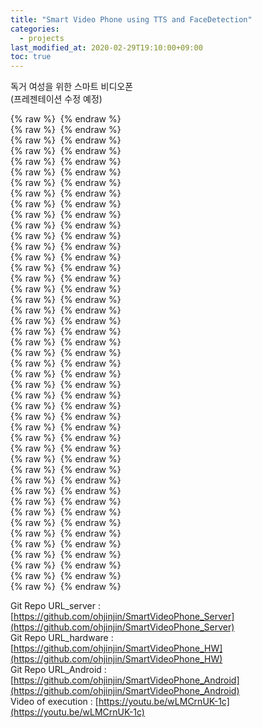 ```yaml
---
title: "Smart Video Phone using TTS and FaceDetection"
categories: 
  - projects
last_modified_at: 2020-02-29T19:10:00+09:00
toc: true
---
```


독거 여성을 위한 스마트 비디오폰<br/>
(프레젠테이션 수정 예정)<br/>

{% raw %} <img src="https://ohjinjin.github.io/assets/images/20200227smartvideophone/1.JPG" alt=""> {% endraw %}<br/>
{% raw %} <img src="https://ohjinjin.github.io/assets/images/20200227smartvideophone/2.JPG" alt=""> {% endraw %}<br/>
{% raw %} <img src="https://ohjinjin.github.io/assets/images/20200227smartvideophone/3.JPG" alt=""> {% endraw %}<br/>
{% raw %} <img src="https://ohjinjin.github.io/assets/images/20200227smartvideophone/4.JPG" alt=""> {% endraw %}<br/>
{% raw %} <img src="https://ohjinjin.github.io/assets/images/20200227smartvideophone/5.JPG" alt=""> {% endraw %}<br/>
{% raw %} <img src="https://ohjinjin.github.io/assets/images/20200227smartvideophone/6.JPG" alt=""> {% endraw %}<br/>
{% raw %} <img src="https://ohjinjin.github.io/assets/images/20200227smartvideophone/7.JPG" alt=""> {% endraw %}<br/>
{% raw %} <img src="https://ohjinjin.github.io/assets/images/20200227smartvideophone/8.JPG" alt=""> {% endraw %}<br/>
{% raw %} <img src="https://ohjinjin.github.io/assets/images/20200227smartvideophone/9.JPG" alt=""> {% endraw %}<br/>
{% raw %} <img src="https://ohjinjin.github.io/assets/images/20200227smartvideophone/10.JPG" alt=""> {% endraw %}<br/>
{% raw %} <img src="https://ohjinjin.github.io/assets/images/20200227smartvideophone/11.JPG" alt=""> {% endraw %}<br/>
{% raw %} <img src="https://ohjinjin.github.io/assets/images/20200227smartvideophone/12.JPG" alt=""> {% endraw %}<br/>
{% raw %} <img src="https://ohjinjin.github.io/assets/images/20200227smartvideophone/13.JPG" alt=""> {% endraw %}<br/>
{% raw %} <img src="https://ohjinjin.github.io/assets/images/20200227smartvideophone/14.JPG" alt=""> {% endraw %}<br/>
{% raw %} <img src="https://ohjinjin.github.io/assets/images/20200227smartvideophone/15.JPG" alt=""> {% endraw %}<br/>
{% raw %} <img src="https://ohjinjin.github.io/assets/images/20200227smartvideophone/16.JPG" alt=""> {% endraw %}<br/>
{% raw %} <img src="https://ohjinjin.github.io/assets/images/20200227smartvideophone/17.JPG" alt=""> {% endraw %}<br/>
{% raw %} <img src="https://ohjinjin.github.io/assets/images/20200227smartvideophone/18.JPG" alt=""> {% endraw %}<br/>
{% raw %} <img src="https://ohjinjin.github.io/assets/images/20200227smartvideophone/19.JPG" alt=""> {% endraw %}<br/>
{% raw %} <img src="https://ohjinjin.github.io/assets/images/20200227smartvideophone/20.JPG" alt=""> {% endraw %}<br/>
{% raw %} <img src="https://ohjinjin.github.io/assets/images/20200227smartvideophone/21.JPG" alt=""> {% endraw %}<br/>
{% raw %} <img src="https://ohjinjin.github.io/assets/images/20200227smartvideophone/22.JPG" alt=""> {% endraw %}<br/>
{% raw %} <img src="https://ohjinjin.github.io/assets/images/20200227smartvideophone/23.JPG" alt=""> {% endraw %}<br/>
{% raw %} <img src="https://ohjinjin.github.io/assets/images/20200227smartvideophone/24.JPG" alt=""> {% endraw %}<br/>
{% raw %} <img src="https://ohjinjin.github.io/assets/images/20200227smartvideophone/25.JPG" alt=""> {% endraw %}<br/>
{% raw %} <img src="https://ohjinjin.github.io/assets/images/20200227smartvideophone/26.JPG" alt=""> {% endraw %}<br/>
{% raw %} <img src="https://ohjinjin.github.io/assets/images/20200227smartvideophone/27.JPG" alt=""> {% endraw %}<br/>
{% raw %} <img src="https://ohjinjin.github.io/assets/images/20200227smartvideophone/28.JPG" alt=""> {% endraw %}<br/>
{% raw %} <img src="https://ohjinjin.github.io/assets/images/20200227smartvideophone/29.JPG" alt=""> {% endraw %}<br/>
{% raw %} <img src="https://ohjinjin.github.io/assets/images/20200227smartvideophone/30.JPG" alt=""> {% endraw %}<br/>
{% raw %} <img src="https://ohjinjin.github.io/assets/images/20200227smartvideophone/31.JPG" alt=""> {% endraw %}<br/>
{% raw %} <img src="https://ohjinjin.github.io/assets/images/20200227smartvideophone/32.JPG" alt=""> {% endraw %}<br/>
{% raw %} <img src="https://ohjinjin.github.io/assets/images/20200227smartvideophone/33.JPG" alt=""> {% endraw %}<br/>
{% raw %} <img src="https://ohjinjin.github.io/assets/images/20200227smartvideophone/34.JPG" alt=""> {% endraw %}<br/>
{% raw %} <img src="https://ohjinjin.github.io/assets/images/20200227smartvideophone/35.JPG" alt=""> {% endraw %}<br/>
{% raw %} <img src="https://ohjinjin.github.io/assets/images/20200227smartvideophone/36.JPG" alt=""> {% endraw %}<br/>
{% raw %} <img src="https://ohjinjin.github.io/assets/images/20200227smartvideophone/37.JPG" alt=""> {% endraw %}<br/>
{% raw %} <img src="https://ohjinjin.github.io/assets/images/20200227smartvideophone/38.JPG" alt=""> {% endraw %}<br/>
{% raw %} <img src="https://ohjinjin.github.io/assets/images/20200227smartvideophone/39.JPG" alt=""> {% endraw %}<br/>
{% raw %} <img src="https://ohjinjin.github.io/assets/images/20200227smartvideophone/40.JPG" alt=""> {% endraw %}<br/>
{% raw %} <img src="https://ohjinjin.github.io/assets/images/20200227smartvideophone/41.JPG" alt=""> {% endraw %}<br/>
{% raw %} <img src="https://ohjinjin.github.io/assets/images/20200227smartvideophone/42.JPG" alt=""> {% endraw %}<br/>
{% raw %} <img src="https://ohjinjin.github.io/assets/images/20200227smartvideophone/43.JPG" alt=""> {% endraw %}<br/>
{% raw %} <img src="https://ohjinjin.github.io/assets/images/20200227smartvideophone/44.JPG" alt=""> {% endraw %}<br/>
{% raw %} <img src="https://ohjinjin.github.io/assets/images/20200227smartvideophone/45.JPG" alt=""> {% endraw %}<br/>

Git Repo URL_server : [https://github.com/ohjinjin/SmartVideoPhone_Server](https://github.com/ohjinjin/SmartVideoPhone_Server)
<br/>Git Repo URL_hardware : [https://github.com/ohjinjin/SmartVideoPhone_HW](https://github.com/ohjinjin/SmartVideoPhone_HW)
<br/>Git Repo URL_Android : [https://github.com/ohjinjin/SmartVideoPhone_Android](https://github.com/ohjinjin/SmartVideoPhone_Android)
<br/>Video of execution : [https://youtu.be/wLMCrnUK-1c](https://youtu.be/wLMCrnUK-1c)
<br/>